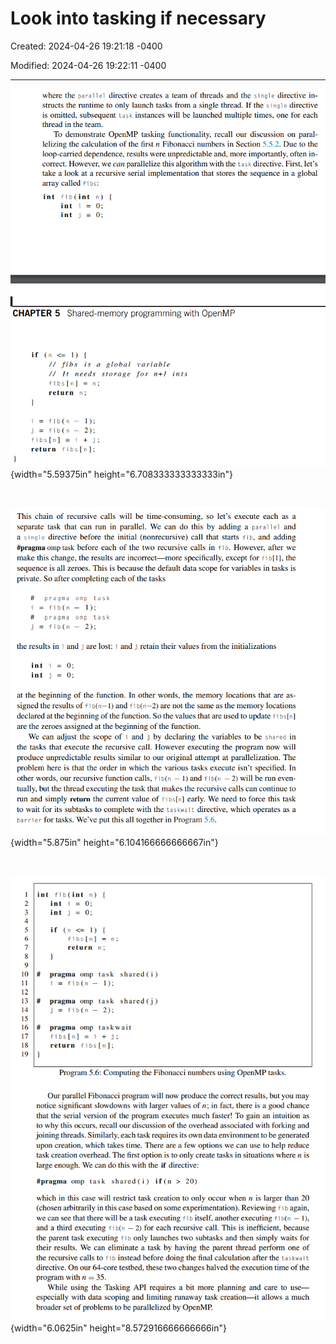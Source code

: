 # Look into tasking if necessary

Created: 2024-04-26 19:21:18 -0400

Modified: 2024-04-26 19:22:11 -0400

---

![](media/Look-into-tasking-if-necessary-image2.png){width="5.59375in" height="6.708333333333333in"}

 

![](media/Look-into-tasking-if-necessary-image3.png){width="5.875in" height="6.104166666666667in"}

 

![](media/Look-into-tasking-if-necessary-image4.png){width="6.0625in" height="8.572916666666666in"}




